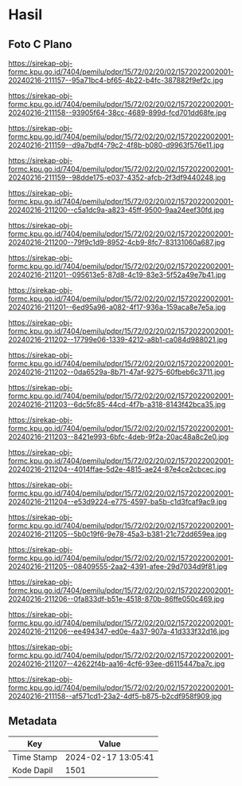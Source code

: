# Hasil

## Foto C Plano

https://sirekap-obj-formc.kpu.go.id/7404/pemilu/pdpr/15/72/02/20/02/1572022002001-20240216-211157--95a71bc4-bf65-4b22-b4fc-387882f9ef2c.jpg

https://sirekap-obj-formc.kpu.go.id/7404/pemilu/pdpr/15/72/02/20/02/1572022002001-20240216-211158--93905f64-38cc-4689-899d-fcd701dd68fe.jpg

https://sirekap-obj-formc.kpu.go.id/7404/pemilu/pdpr/15/72/02/20/02/1572022002001-20240216-211159--d9a7bdf4-79c2-4f8b-b080-d9963f576e11.jpg

https://sirekap-obj-formc.kpu.go.id/7404/pemilu/pdpr/15/72/02/20/02/1572022002001-20240216-211159--98dde175-e037-4352-afcb-2f3df9440248.jpg

https://sirekap-obj-formc.kpu.go.id/7404/pemilu/pdpr/15/72/02/20/02/1572022002001-20240216-211200--c5a1dc9a-a823-45ff-9500-9aa24eef30fd.jpg

https://sirekap-obj-formc.kpu.go.id/7404/pemilu/pdpr/15/72/02/20/02/1572022002001-20240216-211200--79f9c1d9-8952-4cb9-8fc7-83131060a687.jpg

https://sirekap-obj-formc.kpu.go.id/7404/pemilu/pdpr/15/72/02/20/02/1572022002001-20240216-211201--095613e5-87d8-4c19-83e3-5f52a49e7b41.jpg

https://sirekap-obj-formc.kpu.go.id/7404/pemilu/pdpr/15/72/02/20/02/1572022002001-20240216-211201--6ed95a96-a082-4f17-936a-159aca8e7e5a.jpg

https://sirekap-obj-formc.kpu.go.id/7404/pemilu/pdpr/15/72/02/20/02/1572022002001-20240216-211202--17799e06-1339-4212-a8b1-ca084d988021.jpg

https://sirekap-obj-formc.kpu.go.id/7404/pemilu/pdpr/15/72/02/20/02/1572022002001-20240216-211202--0da6529a-8b71-47af-9275-60fbeb6c3711.jpg

https://sirekap-obj-formc.kpu.go.id/7404/pemilu/pdpr/15/72/02/20/02/1572022002001-20240216-211203--6dc5fc85-44cd-4f7b-a318-8143f42bca35.jpg

https://sirekap-obj-formc.kpu.go.id/7404/pemilu/pdpr/15/72/02/20/02/1572022002001-20240216-211203--8421e993-6bfc-4deb-9f2a-20ac48a8c2e0.jpg

https://sirekap-obj-formc.kpu.go.id/7404/pemilu/pdpr/15/72/02/20/02/1572022002001-20240216-211204--4014ffae-5d2e-4815-ae24-87e4ce2cbcec.jpg

https://sirekap-obj-formc.kpu.go.id/7404/pemilu/pdpr/15/72/02/20/02/1572022002001-20240216-211204--e53d9224-e775-4597-ba5b-c1d3fcaf9ac9.jpg

https://sirekap-obj-formc.kpu.go.id/7404/pemilu/pdpr/15/72/02/20/02/1572022002001-20240216-211205--5b0c19f6-9e78-45a3-b381-21c72dd659ea.jpg

https://sirekap-obj-formc.kpu.go.id/7404/pemilu/pdpr/15/72/02/20/02/1572022002001-20240216-211205--08409555-2aa2-4391-afee-29d7034d9f81.jpg

https://sirekap-obj-formc.kpu.go.id/7404/pemilu/pdpr/15/72/02/20/02/1572022002001-20240216-211206--0fa833df-b51e-4518-870b-86ffe050c469.jpg

https://sirekap-obj-formc.kpu.go.id/7404/pemilu/pdpr/15/72/02/20/02/1572022002001-20240216-211206--ee494347-ed0e-4a37-907a-41d333f32d16.jpg

https://sirekap-obj-formc.kpu.go.id/7404/pemilu/pdpr/15/72/02/20/02/1572022002001-20240216-211207--42622f4b-aa16-4cf6-93ee-d6115447ba7c.jpg

https://sirekap-obj-formc.kpu.go.id/7404/pemilu/pdpr/15/72/02/20/02/1572022002001-20240216-211158--af571cd1-23a2-4df5-b875-b2cdf958f909.jpg


## Metadata

| Key        | Value               |
| ---------- | ------------------- |
| Time Stamp | 2024-02-17 13:05:41 |
| Kode Dapil | 1501                |



